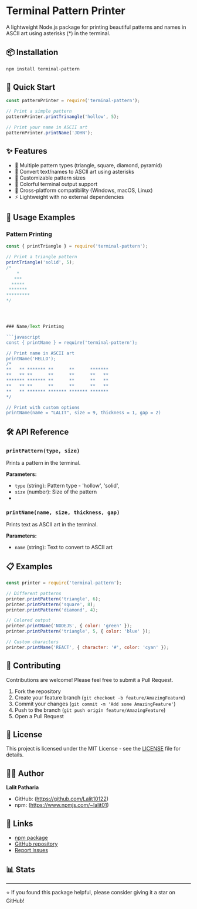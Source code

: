 # Terminal Pattern Printer

A lightweight Node.js package for printing beautiful patterns and names in ASCII art using asterisks (*) in the terminal.

## 📦 Installation

```bash
npm install terminal-pattern
```


## 🚀 Quick Start

```javascript
const patternPrinter = require('terminal-pattern');

// Print a simple pattern
patternPrinter.printTrinangle('hollow', 5);

// Print your name in ASCII art
patternPrinter.printName('JOHN');
```


## ✨ Features

- 🎨 Multiple pattern types (triangle, square, diamond, pyramid)
- 📝 Convert text/names to ASCII art using asterisks
- 🎯 Customizable pattern sizes
- 🎪 Colorful terminal output support
- 📱 Cross-platform compatibility (Windows, macOS, Linux)
- ⚡ Lightweight with no external dependencies


## 📖 Usage Examples

### Pattern Printing

```javascript
const { printTriangle } = require('terminal-pattern');

// Print a triangle pattern
printTriangle('solid', 5);
/*
    *
   ***
  *****
 *******
*********
*/




### Name/Text Printing

```javascript
const { printName } = require('terminal-pattern');

// Print name in ASCII art
printName('HELLO');
/*
**   ** ******* **      **      *******
**   ** **      **      **      **   **
******* ******* **      **      **   **
**   ** **      **      **      **   **
**   ** ******* ******* ******* *******
*/

// Print with custom options
printName(name = "LALIT", size = 9, thickness = 1, gap = 2)
```


## 🛠️ API Reference

### `printPattern(type, size)`

Prints a pattern in the terminal.

**Parameters:**

- `type` (string): Pattern type - 'hollow', 'solid', 
- `size` (number): Size of the pattern
- 


### `printName(name, size, thickness, gap)`

Prints text as ASCII art in the terminal.

**Parameters:**

- `name` (string): Text to convert to ASCII art




## 📋 Examples

```javascript
const printer = require('terminal-pattern');

// Different patterns
printer.printPattern('triangle', 6);
printer.printPattern('square', 8);
printer.printPattern('diamond', 4);

// Colored output
printer.printName('NODEJS', { color: 'green' });
printer.printPattern('triangle', 5, { color: 'blue' });

// Custom characters
printer.printName('REACT', { character: '#', color: 'cyan' });
```


## 🤝 Contributing

Contributions are welcome! Please feel free to submit a Pull Request.

1. Fork the repository
2. Create your feature branch (`git checkout -b feature/AmazingFeature`)
3. Commit your changes (`git commit -m 'Add some AmazingFeature'`)
4. Push to the branch (`git push origin feature/AmazingFeature`)
5. Open a Pull Request

## 📝 License

This project is licensed under the MIT License - see the [LICENSE](LICENSE) file for details.

## 👨‍💻 Author

**Lalit Patharia**

- GitHub: (https://github.com/Lalit10122)
- npm: (https://www.npmjs.com/~lalit01)


## 🔗 Links

- [npm package](https://www.npmjs.com/package/terminal-pattern)
- [GitHub repository](https://github.com/Lalit10122/package)
- [Report Issues](https://github.com/Lalit10122/package/issues)


## 📊 Stats


***

⭐ If you found this package helpful, please consider giving it a star on GitHub!

